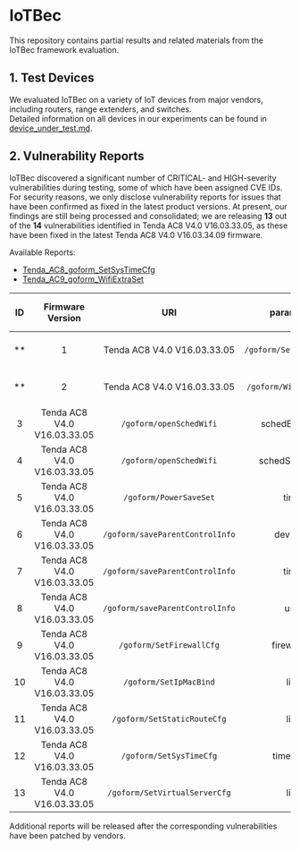 # IoTBec

This repository contains partial results and related materials from the IoTBec framework evaluation.

## 1. Test Devices

We evaluated IoTBec on a variety of IoT devices from major vendors, including routers, range extenders, and switches.  
Detailed information on all devices in our experiments can be found in [device_under_test.md](https://github.com/IoTBec/Surveys/blob/main/device_under_test.md).

## 2. Vulnerability Reports

IoTBec discovered a significant number of CRITICAL- and HIGH-severity vulnerabilities during testing, some of which have been assigned CVE IDs. For security reasons, we only disclose vulnerability reports for issues that have been confirmed as fixed in the latest product versions. At present, our findings are still being processed and consolidated; we are releasing **13** out of the **14** vulnerabilities identified in Tenda AC8 V4.0 V16.03.33.05, as these have been fixed in the latest Tenda AC8 V4.0 V16.03.34.09 firmware.

Available Reports:
- [Tenda_AC8_goform_SetSysTimeCfg](https://github.com/IoTBec/Reports/blob/main/Tenda/AC8/goform_SetSysTimeCfg.md)
- [Tenda_AC9_goform_WifiExtraSet](https://github.com/IoTBec/Reports/blob/main/Tenda/AC8/goform_WifiExtraSet.md)

|  ID  |      Firmware Version       |               URI               |   parameter    | vul_type | REAL Crash to device |     CVE ID     | CVSS3.x | newly discovered |
| :--: | :-------------------------: | :-----------------------------: | :------------: | :------: | :------------------: | :------------: | :-----: | :--------------: |
**|  1  | Tenda AC8 V4.0 V16.03.33.05 |     `/goform/SetSysTimeCfg`     |      time      | Overflow |          1           | CVE-2025-5798  |   8.8   |        1         |**
**|  2  | Tenda AC8 V4.0 V16.03.33.05 |     `/goform/WifiExtraSet`      | wpapsk_crypto  | Overflow |          1           | CVE-2025-5799  |   8.8   |        1         |**
|  3   | Tenda AC8 V4.0 V16.03.33.05 |     `/goform/openSchedWifi`     |  schedEndTime  | Overflow |          1           | CVE-2024-57703 |   9.8   |        0         |
|  4   | Tenda AC8 V4.0 V16.03.33.05 |     `/goform/openSchedWifi`     | schedStartTime | Overflow |          1           | CVE-2024-57703 |   9.8   |        0         |
|  5   | Tenda AC8 V4.0 V16.03.33.05 |     `/goform/PowerSaveSet`      |      time      | Overflow |          1           | CVE-2023-40893 |   9.8   |        0         |
|  6   | Tenda AC8 V4.0 V16.03.33.05 | `/goform/saveParentControlInfo` |    deviceId    | Overflow |          1           | CVE-2023-33671 |   9.8   |        0         |
|  7   | Tenda AC8 V4.0 V16.03.33.05 | `/goform/saveParentControlInfo` |      time      | Overflow |          1           | CVE-2024-10123 |   8.8   |        0         |
|  8   | Tenda AC8 V4.0 V16.03.33.05 | `/goform/saveParentControlInfo` |      urls      | Overflow |          1           | no CVE assigned|         |                  |
|  9   | Tenda AC8 V4.0 V16.03.33.05 |    `/goform/SetFirewallCfg`     |   firewallEn   | Overflow |          1           | CVE-2023-40891 |   9.8   |        0         |
|  10   | Tenda AC8 V4.0 V16.03.33.05 |     `/goform/SetIpMacBind`      |      list      | Overflow |          1           | CVE-2025-1853  |   9.8   |        0         |
|  11  | Tenda AC8 V4.0 V16.03.33.05 |   `/goform/SetStaticRouteCfg`   |      list      | Overflow |          1           | CVE-2023-40894 |   9.8   |        0         |
|  12  | Tenda AC8 V4.0 V16.03.33.05 |     `/goform/SetSysTimeCfg`     |    timeZone    | Overflow |          1           | CVE-2023-40898 |   9.8   |        0         |
|  13  | Tenda AC8 V4.0 V16.03.33.05 |  `/goform/SetVirtualServerCfg`  |      list      | Overflow |          1           | CVE-2023-40895 |   9.8   |        0         |


Additional reports will be released after the corresponding vulnerabilities have been patched by vendors.
